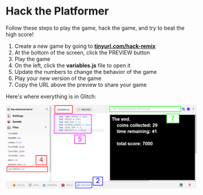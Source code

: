 # Hack the Platformer
Follow these steps to play the game, hack the game, and try to beat the high score!

1. Create a new game by going to **[tinyurl.com/hack-remix](https://tinyurl.com/hack-remix/)**
2. At the bottom of the screen, click the PREVIEW button  
3. Play the game
4. On the left, click the **variables.js** file to open it
5. Update the numbers to change the behavior of the game
6. Play your new version of the game
7. Copy the URL above the preview to share your game

Here's where everything is in Glitch:

![](../Assets/GlitchEndShot.png)

